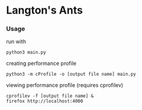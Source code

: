 # Langton's Ants

### Usage

run with

    python3 main.py


creating performance profile

    python3 -m cProfile -o [output file name] main.py

viewing performance profile (requires cprofilev)

    cprofilev -f [output file name] &
    firefox http://localhost:4000
